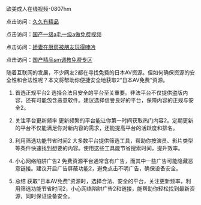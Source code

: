 欧美成人在线视频-0807hm

点击访问：<a href="https://heiliaoow5kzm.pages.dev">久久有精品</a>

点击访问：<a href="https://heiliaoow5kzm.pages.dev">国产一级a毛一级a做免费视频</a>

点击访问：<a href="https://heiliaoll4qsx.pages.dev">娇妻在厨房被朋友玩得呻吟</a>

点击访问：<a href="https://heiliaoga6s9v.pages.dev">国产精品sm调教免费专区</a>

随着互联网的发展，不少网友2都在寻找免费的日本AV资源。但如何确保资源的安全性和合法性呢？本文将帮助你便捷安全地获取2“日本AV免费”资源。

1. 首选正规平台2
选择合法且安全的平台至关重要。非法平台不仅提供盗版内容，还有可能包含恶意软件。建议选择信誉良好的平台，保障内容的正规与安全2。

2. 关注平台更新频率
更新频繁的平台能让你第一时间获取热门内容2。定期更新的平台不仅能满足你对新内容的需求，还能提高平台的活跃度和排名。

3. 利用筛选功能节省时间2
大多数平台提供筛选工具，帮助你按演员、影片类型等条件快速找到想要的内容。使用这些工具能节省搜索时间，提升效率。

4. 小心网络陷阱广告2
免费资源平台通常含有广告，而其中一些广告可能隐藏恶意链接。建议开启广告屏蔽功能2，避免点击不明广告，确保设备安全。

5. 总结
获取“日本AV免费”资源时，选择合法、安全的平台，关注更新频率，利用筛选功能节省时间2，小心网络陷阱广告2和链接，能帮助你轻松找到最新资源，同时保证设备安全。

<span style="display:none;">[Canonical link]( ）</span>

